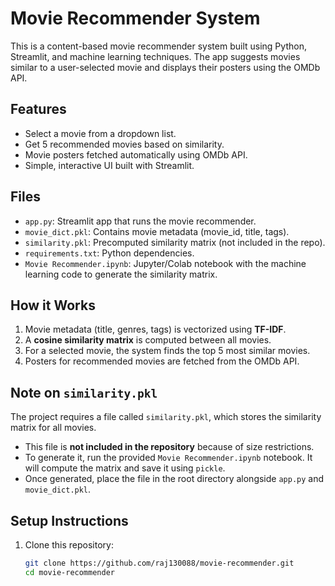 # Movie Recommender System

This is a content-based movie recommender system built using Python, Streamlit, and machine learning techniques. The app suggests movies similar to a user-selected movie and displays their posters using the OMDb API.

## Features
- Select a movie from a dropdown list.
- Get 5 recommended movies based on similarity.
- Movie posters fetched automatically using OMDb API.
- Simple, interactive UI built with Streamlit.

## Files
- `app.py`: Streamlit app that runs the movie recommender.
- `movie_dict.pkl`: Contains movie metadata (movie_id, title, tags).
- `similarity.pkl`: Precomputed similarity matrix (not included in the repo).
- `requirements.txt`: Python dependencies.
- `Movie Recommender.ipynb`: Jupyter/Colab notebook with the machine learning code to generate the similarity matrix.

## How it Works
1. Movie metadata (title, genres, tags) is vectorized using **TF-IDF**.
2. A **cosine similarity matrix** is computed between all movies.
3. For a selected movie, the system finds the top 5 most similar movies.
4. Posters for recommended movies are fetched from the OMDb API.

## Note on `similarity.pkl`
The project requires a file called `similarity.pkl`, which stores the similarity matrix for all movies.  
- This file is **not included in the repository** because of size restrictions.  
- To generate it, run the provided `Movie Recommender.ipynb` notebook. It will compute the matrix and save it using `pickle`.  
- Once generated, place the file in the root directory alongside `app.py` and `movie_dict.pkl`.

## Setup Instructions
1. Clone this repository:
   ```bash
   git clone https://github.com/raj130088/movie-recommender.git
   cd movie-recommender
